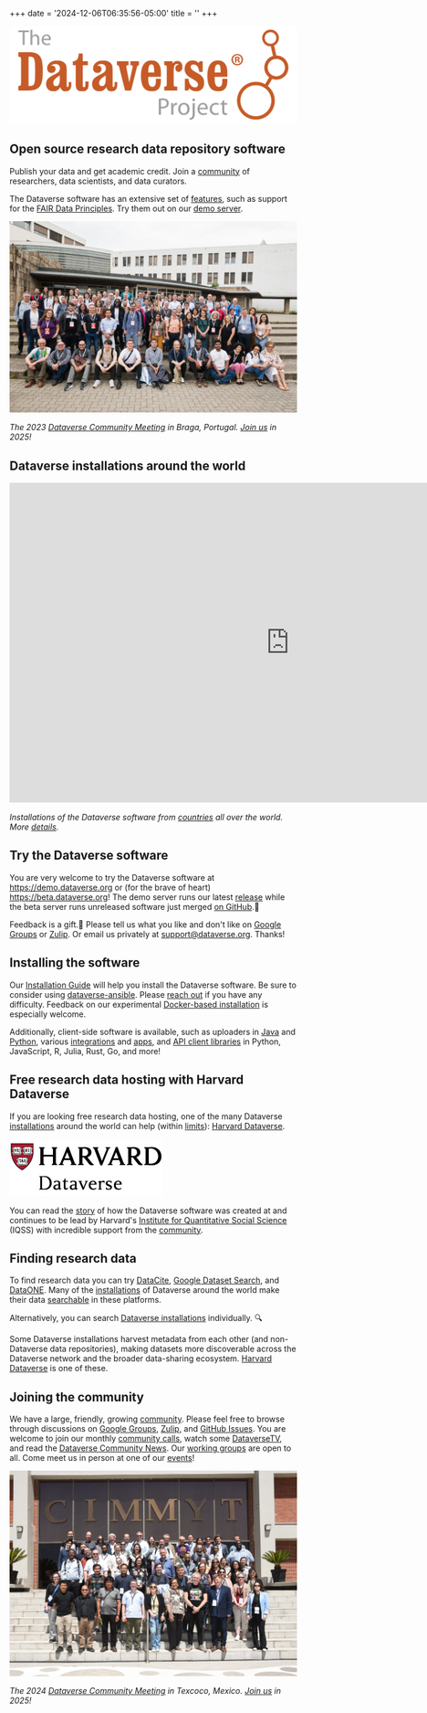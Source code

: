 +++
date = '2024-12-06T06:35:56-05:00'
title = ''
+++

![logo for the Dataverse Project](../../assets/dataverse_project_logo.svg "Logo for the Dataverse Project")

## Open source research data repository software

Publish your data and get academic credit. Join a [community](community) of researchers, data scientists, and data curators.

The Dataverse software has an extensive set of [features](features), such as support for the [FAIR Data Principles](https://doi.org/10.1038/sdata.2016.18). Try them out on our [demo server](#try-the-dataverse-software).

[![Dozens of Dataverse community members](../../assets/braga.jpg)](community/events/community-meetings)

_The 2023 [Dataverse Community Meeting](community/events/community-meetings) in Braga, Portugal. [Join us](community/events/community-meetings) in 2025!_

## Dataverse installations around the world

<iframe src="https://iqss.github.io/dataverse-installations/map.html" width="980" height="560" frameborder="0" scrolling="no" style="overflow:hidden;"></iframe>

_Installations of the Dataverse software from [countries](https://iqss.github.io/dataverse-installations/bycountry.html) all over the world. More [details](https://iqss.github.io/dataverse-installations/)._

## Try the Dataverse software

You are very welcome to try the Dataverse software at https://demo.dataverse.org or (for the brave of heart) https://beta.dataverse.org! The demo server runs our latest [release](https://github.com/IQSS/dataverse/releases) while the beta server runs unreleased software just merged [on GitHub](https://github.com/IQSS/dataverse).🚀

Feedback is a gift.🎁 Please tell us what you like and don't like on [Google Groups](https://groups.google.com/g/dataverse-community) or [Zulip](https://dataverse.zulipchat.com). Or email us privately at support@dataverse.org. Thanks!

## Installing the software

Our [Installation Guide](https://guides.dataverse.org/en/latest/installation/index.html) will help you install the Dataverse software. Be sure to consider using [dataverse-ansible](https://github.com/gdcc/dataverse-ansible). Please [reach out](https://guides.dataverse.org/en/latest/installation/intro.html#getting-help) if you have any difficulty. Feedback on our experimental [Docker-based installation](https://guides.dataverse.org/en/latest/container/running/demo.html) is especially welcome.

Additionally, client-side software is available, such as uploaders in [Java](https://github.com/GlobalDataverseCommunityConsortium/dataverse-uploader) and [Python](https://github.com/gdcc/python-dvuploader), various [integrations](https://guides.dataverse.org/en/latest/admin/integrations.html) and [apps](https://guides.dataverse.org/en/latest/api/apps.html), and [API client libraries](https://guides.dataverse.org/en/latest/api/client-libraries.html) in Python, JavaScript, R, Julia, Rust, Go, and more!

## Free research data hosting with Harvard Dataverse

If you are looking free research data hosting, one of the many Dataverse [installations](#dataverse-installations-around-the-world) around the world can help (within [limits](https://support.dataverse.harvard.edu/researchers)): [Harvard Dataverse](https://dataverse.harvard.edu).

[![Harvard Dataverse logo](../../assets/hdvlogo.png)](https://dataverse.harvard.edu)

You can read the [story](about) of how the Dataverse software was created at and continues to be lead by Harvard's [Institute for Quantitative Social Science](https://www.iq.harvard.edu) (IQSS) with incredible support from the [community](#joining-the-community).

## Finding research data

To find research data you can try [DataCite](https://commons.datacite.org), [Google Dataset Search](https://datasetsearch.research.google.com), and [DataONE](https://www.dataone.org). Many of the [installations](#dataverse-installations-around-the-world) of Dataverse around the world make their data [searchable](https://guides.dataverse.org/en/latest/admin/discoverability.html) in these platforms.

Alternatively, you can search [Dataverse installations](#dataverse-installations-around-the-world) individually. 🔍

Some Dataverse installations harvest metadata from each other (and non-Dataverse data repositories), making datasets more discoverable across the Dataverse network and the broader data-sharing ecosystem. [Harvard Dataverse](#free-research-data-hosting-with-harvard-dataverse) is one of these.

## Joining the community

We have a large, friendly, growing [community](/community). Please feel free to browse through discussions on [Google Groups](https://groups.google.com/g/dataverse-community), [Zulip](https://dataverse.zulipchat.com), and [GitHub Issues](https://github.com/IQSS/dataverse/issues). You are welcome to join our monthly [community calls](https://dataverse.org/community-calls), watch some [DataverseTV](https://iqss.github.io/dataverse-tv/), and read the [Dataverse Community News](https://groups.google.com/g/dataverse-community?label=community_news). Our [working groups](https://www.gdcc.io/working-groups.html) are open to all. Come meet us in person at one of our [events](/community/events)!

[![Dozens of Dataverse community members](../../assets/cimmyt.jpg)](community/events/community-meetings/)

_The 2024 [Dataverse Community Meeting](community/events/community-meetings) in Texcoco, Mexico. [Join us](community/events/community-meetings) in 2025!_
